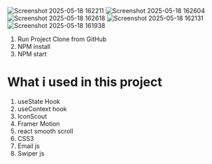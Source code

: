 
![Screenshot 2025-05-18 162211](https://github.com/user-attachments/assets/ea040cc2-db82-4244-b8e9-6fd6df143519)
![Screenshot 2025-05-18 162604](https://github.com/user-attachments/assets/ccfce0db-b791-4b93-bea6-4b9ebfeb6623)
![Screenshot 2025-05-18 162618](https://github.com/user-attachments/assets/b3e99e12-3c06-4176-bc9a-98796161e61d)
![Screenshot 2025-05-18 162131](https://github.com/user-attachments/assets/a034dfeb-5871-4765-a527-68aa2206ea25)
![Screenshot 2025-05-18 161938](https://github.com/user-attachments/assets/39cbaff4-d730-42ee-a572-c6403f0eb51e)

1. Run Project Clone from GitHub
2. NPM install
3. NPM start

# What i used in this project
1. useState Hook
2. useContext hook
3. IconScout
4. Framer Motion
5. react smooth scroll
6. CSS3
7. Email js
8. Swiper js


